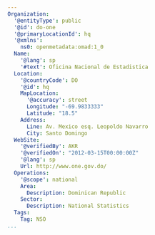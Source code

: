 ```yaml
---
Organization:
  '@entityType': public
  '@id': do-one
  '@primaryLocationId': hq
  '@xmlns':
    ns0: openmetadata:omad:1_0
  Name:
    '@lang': sp
    '#text': Oficina Nacional de Estadistica
  Location:
    '@countryCode': DO
    '@id': hq
    MapLocation:
      '@accuracy': street
      Longitude: "-69.9833333"
      Latitude: "18.5"
    Address:
      Line: Av. Mexico esq. Leopoldo Navarro
      City: Santo Domingo
  WebSite:
    '@verifiedBy': AKR
    '@verifiedOn': "2012-03-15T00:00:00Z"
    '@lang': sp
    Url: http://www.one.gov.do/
  Operations:
    '@scope': national
    Area:
      Description: Dominican Republic
    Sector:
      Description: National Statistics
  Tags:
    Tag: NSO
...
```

